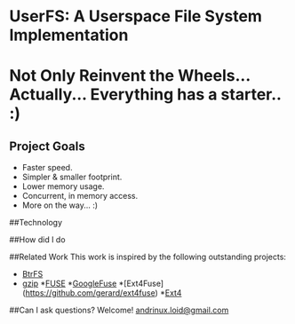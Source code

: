 # UserFS: A Userspace File System Implementation 
# Not Only Reinvent the Wheels... Actually... Everything has a starter.. :)


## Project Goals
* Faster speed.
* Simpler & smaller footprint.
* Lower memory usage.
* Concurrent, in memory access.
* More on the way... :)

##Technology


##How did I do

##Related Work
This work is inspired by the following outstanding projects:
- [BtrFS](https://btrfs.wiki.kernel.org/index.php/Main_Page)
- [gzip](http://www.gzip.org/)
*[FUSE](http://fuse.sourceforge.net/)
*[GoogleFuse](https://code.google.com/p/fusecompress/)
*[Ext4Fuse] (https://github.com/gerard/ext4fuse)
*[Ext4](https://github.com/torvalds/linux/tree/master/fs/ext4)

##Can I ask questions?
Welcome! andrinux.loid@gmail.com
